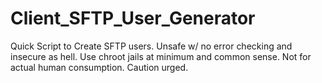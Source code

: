 # Client_SFTP_User_Generator
Quick Script to Create SFTP users.  Unsafe w/ no error checking and insecure as hell.  Use chroot jails at minimum and common sense. Not for actual human consumption.  Caution urged.
